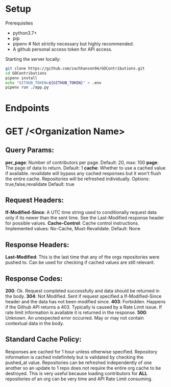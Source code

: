 Setup
====
Prerequisites
- python3.7+
- pip
- pipenv # Not strictly necessary but highly recommended.
- A github personal access token for API access.

Starting the server locally:
```bash
git clone https://github.com/zachhanson94/GOContributions.git
cd GOContributions
pipenv install
echo "GITHUB_TOKEN=${GITHUB_TOKEN}" > .env
pipenv run ./app.py
```

Endpoints
====
# GET /<Organization Name\>

## Query Params:
**per_page**: Number of contributors per page. Default: 20, max: 100
**page**: The page of data to return. Default: 1
**cache**: Whether to use a cached value if available. revalidate will bypass any cached responses but it won't flush the entire cache. Repositories will be refreshed individually. Options: true,false,revalidate Default: true

## Request Headers:
**If-Modified-Since**: A UTC time string used to conditionally request data only if its newer than the sent time. See the Last-Modified response header for possible values.
**Cache-Control**: Cache control instructions. Implemented values: No-Cache, Must-Revalidate. Default: None

## Response Headers:
**Last-Modified**: This is the last time that any of the orgs repositories were pushed to. Can be used for checking if cached values are still relevant.

## Response Codes:
**200**: Ok. Request completed successfully and data should be returned in the body.
**304**: Not Modified. Sent if request specified a If-Modified-Since header and the data has not been modified since.
**403**: Forbidden. Happens if the Github API returns a 403. Typically is caused by a Rate Limit issue. If rate limit information is available it is returned in the response.
**500**: Unknown. An unexpected error occurred. May or may not contain contextual data in the body.



## Standard Cache Policy:
Responses are cached for 1 hour unless otherwise specified.
Repository information is cached indefinitely but is validated by checking the pushed_at value. Repositories can be refreshed independently of one another so an update to 1 repo does not require the entire org cache to be destroyed. This is very useful because loading contributors for **ALL** repositories of an org can be very time and API Rate Limit consuming.

